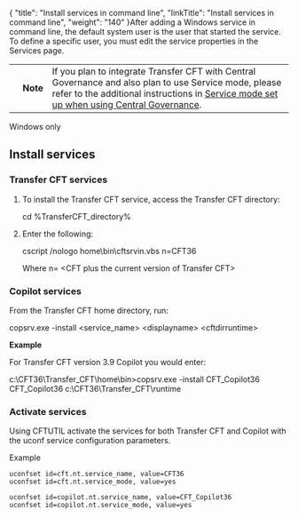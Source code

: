 {
    "title": "Install services in command line",
    "linkTitle": "Install services in command line",
    "weight": "140"
}After adding a Windows service in command line, the default system user is the user that started the service. To define a specific user, you must edit the service properties in the Services page.

<table>
   <tbody>
      <tr>
         <td>         </td>
         <td><span><strong>Note</strong></span>         </td>
         <td>If you plan to integrate Transfer CFT with <span class="mc-variable Primary.CG or_UM variable">Central Governance</span> and also plan to use Service mode, please refer to the additional instructions in <a href="../post_install_transfercft#Service">Service mode set up when using Central Governance</a>.         </td>
      </tr>
   </tbody>
</table>

Windows only

## Install services

### <span class="mc-variable axway_variables.Component_Short_Name variable">Transfer CFT</span> services

1.  To install the <span class="mc-variable axway_variables.Component_Short_Name variable">Transfer CFT</span> service, access the <span class="mc-variable axway_variables.Component_Short_Name variable">Transfer CFT</span> directory:

    cd %TransferCFT\_directory%

2.  Enter the following:

    cscript /nologo home\\bin\\cftsrvin.vbs n=CFT36

    Where <span class="italic_in_para">n</span>= &lt;CFT plus the current version of <span class="mc-variable axway_variables.Component_Short_Name variable">Transfer CFT</span>&gt;

### Copilot services

From the <span class="mc-variable axway_variables.Component_Short_Name variable">Transfer CFT</span> home directory, run:

copsrv.exe -install &lt;service\_name> &lt;displayname> &lt;cftdirruntime>

**Example**

For <span class="mc-variable axway_variables.Component_Short_Name variable">Transfer CFT</span> version <span class="mc-variable axway_variables.Component_Version variable">3.9</span> Copilot you would enter:

c:\\CFT36\\Transfer\_CFT\\home\\bin>copsrv.exe -install CFT\_Copilot36 CFT\_Copilot36 c:\\CFT36\\Transfer\_CFT\\runtime

### Activate services

Using CFTUTIL activate the services for both Transfer CFT and Copilot with the uconf <span class="code">service </span>configuration parameters.

<span class="bold_in_para">Example</span>



    uconfset id=cft.nt.service_name, value=CFT36
    uconfset id=cft.nt.service_mode, value=yes

    uconfset id=copilot.nt.service_name, value=CFT_Copilot36
    uconfset id=copilot.nt.service_mode, value=yes

<span id="Service"></span>

## 
